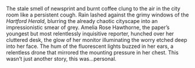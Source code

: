 The stale smell of newsprint and burnt coffee clung to the air in the city room like a persistent cough. Rain lashed against the grimy windows of the *Hartford Herald*, blurring the already chaotic cityscape into an impressionistic smear of grey. Amelia Rose Hawthorne, the paper’s youngest but most relentlessly inquisitive reporter, hunched over her cluttered desk, the glow of her monitor illuminating the worry etched deep into her face. The hum of the fluorescent lights buzzed in her ears, a relentless drone that mirrored the mounting pressure in her chest. This wasn’t just another story, this was…personal.
